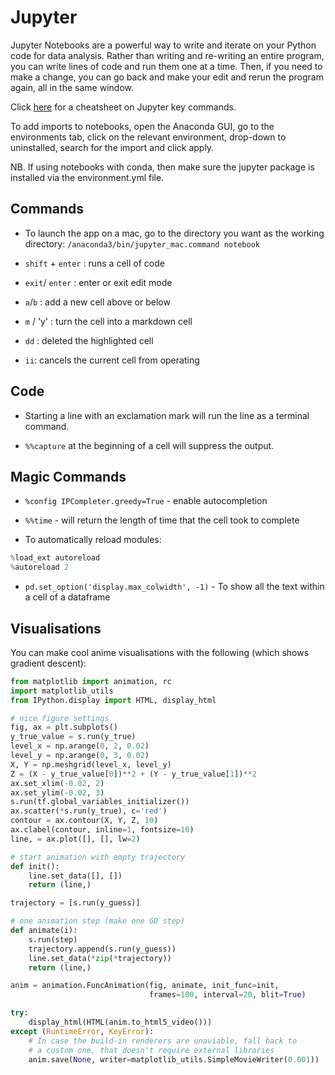 # Jupyter

Jupyter Notebooks are a powerful way to write and iterate on your Python code for data analysis. Rather than writing and re-writing an entire program, you can write lines of code and run them one at a time. Then, if you need to make a change, you can go back and make your edit and rerun the program again, all in the same window.

Click [here](https://www.cheatography.com/weidadeyue/cheat-sheets/jupyter-notebook/) for a cheatsheet on Jupyter key commands.

To add imports to notebooks, open the Anaconda GUI, go to the environments tab, click on the relevant environment, drop-down to uninstalled, search for the import and click apply.

NB. If using notebooks with conda, then make sure the jupyter package is installed via the environment.yml file.

## Commands

* To launch the app on a mac, go to the directory you want as the working directory: `/anaconda3/bin/jupyter_mac.command notebook`

* `shift` + `enter` : runs a cell of code

* `exit`/ `enter` : enter or exit edit mode

* `a`/`b` : add a new cell above or below

* `m` / 'y' : turn the cell into a markdown cell

* `dd` : deleted the highlighted cell

* `ii`: cancels the current cell from operating

## Code

* Starting a line with an exclamation mark will run the line as a terminal command.

* `%%capture` at the beginning of a cell will suppress the output.

## Magic Commands

* `%config IPCompleter.greedy=True` - enable autocompletion

* `%%time` - will return the length of time that the cell took to complete

* To automatically reload modules:

```python
%load_ext autoreload
%autoreload 2
```

* `pd.set_option('display.max_colwidth', -1)` - To show all the text within a cell of a dataframe

## Visualisations

You can make cool anime visualisations with the following (which shows gradient descent):

```python
from matplotlib import animation, rc
import matplotlib_utils
from IPython.display import HTML, display_html

# nice figure settings
fig, ax = plt.subplots()
y_true_value = s.run(y_true)
level_x = np.arange(0, 2, 0.02)
level_y = np.arange(0, 3, 0.02)
X, Y = np.meshgrid(level_x, level_y)
Z = (X - y_true_value[0])**2 + (Y - y_true_value[1])**2
ax.set_xlim(-0.02, 2)
ax.set_ylim(-0.02, 3)
s.run(tf.global_variables_initializer())
ax.scatter(*s.run(y_true), c='red')
contour = ax.contour(X, Y, Z, 10)
ax.clabel(contour, inline=1, fontsize=10)
line, = ax.plot([], [], lw=2)

# start animation with empty trajectory
def init():
    line.set_data([], [])
    return (line,)

trajectory = [s.run(y_guess)]

# one animation step (make one GD step)
def animate(i):
    s.run(step)
    trajectory.append(s.run(y_guess))
    line.set_data(*zip(*trajectory))
    return (line,)

anim = animation.FuncAnimation(fig, animate, init_func=init,
                               frames=100, interval=20, blit=True)

try:
    display_html(HTML(anim.to_html5_video()))
except (RuntimeError, KeyError):
    # In case the build-in renderers are unaviable, fall back to
    # a custom one, that doesn't require external libraries
    anim.save(None, writer=matplotlib_utils.SimpleMovieWriter(0.001))
```


